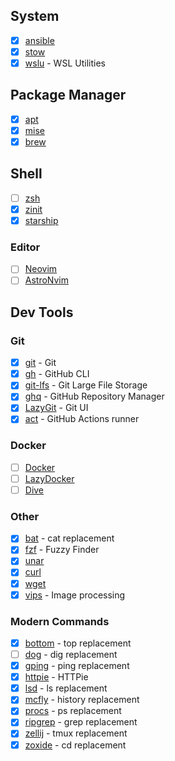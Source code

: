 ## System

- [x] [ansible](https://docs.ansible.com/ansible/latest/installation_guide/intro_installation.html)
- [x] [stow](https://www.gnu.org/software/stow/manual/stow.html)
- [x] [wslu](https://github.com/wslutilities/wslu) - WSL Utilities

## Package Manager

- [x] [apt](https://ubuntu.com/server/docs/package-management)
- [x] [mise](https://mise.jdx.dev/dev-tools/)
- [x] [brew](https://brew.sh/)

## Shell

- [ ] [zsh](https://zsh.sourceforge.io/Guide/zshguide01.html)
- [x] [zinit](https://github.com/zdharma-continuum/zinit)
- [x] [starship](https://starship.rs/guide/#%F0%9F%9A%80-installation)

### Editor

- [ ] [Neovim](https://github.com/neovim/neovim/blob/master/INSTALL.md#pre-built-archives-2)
- [ ] [AstroNvim](https://github.com/AstroNvim/AstroNvim)

## Dev Tools

### Git

- [x] [git](https://git-scm.com/book/en/v2/Getting-Started-Installing-Git) - Git
- [x] [gh](https://github.com/cli/cli#installation) - GitHub CLI
- [x] [git-lfs](https://github.com/git-lfs/git-lfs/wiki/Installation) - Git Large File Storage
- [x] [ghq](https://github.com/x-motemen/ghq) - GitHub Repository Manager
- [x] [LazyGit](https://github.com/jesseduffield/lazygit?tab=readme-ov-file#installation) - Git UI
- [x] [act](https://github.com/nektos/act) - GitHub Actions runner

### Docker

- [ ] [Docker](https://docs.docker.com/engine/install/ubuntu/)
- [ ] [LazyDocker](https://github.com/jesseduffield/lazydocker)
- [ ] [Dive](https://github.com/wagoodman/dive)

### Other

- [x] [bat](https://github.com/sharkdp/bat) - cat replacement
- [x] [fzf](https://github.com/junegunn/fzf) - Fuzzy Finder
- [x] [unar](https://github.com/ashang/unar/blob/master/README.md)
- [x] [curl](https://curl.se/docs/install.html)
- [x] [wget](https://www.gnu.org/software/wget/manual/wget.html)
- [x] [vips](https://www.libvips.org/install.html) - Image processing

### Modern Commands

- [x] [bottom](https://github.com/ClementTsang/bottom) - top replacement
- [ ] [dog](https://github.com/ogham/dog) - dig replacement
- [x] [gping](https://github.com/orf/gping) - ping replacement
- [x] [httpie](https://httpie.io/docs/cli/linux) - HTTPie
- [x] [lsd](https://github.com/Peltoche/lsd) - ls replacement
- [x] [mcfly](https://github.com/cantino/mcfly) - history replacement
- [x] [procs](https://github.com/dalance/procs) - ps replacement
- [x] [ripgrep](https://github.com/BurntSushi/ripgrep) - grep replacement
- [x] [zellij](https://zellij.dev/documentation/installation) - tmux replacement
- [x] [zoxide](https://github.com/ajeetdsouza/zoxide) - cd replacement
